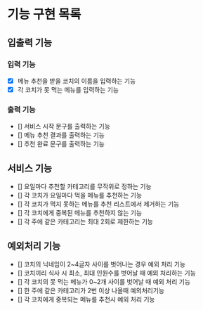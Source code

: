 # 기능 구현 목록

## 입출력 기능

### 입력 기능

- [x] 메뉴 추천을 받을 코치의 이름을 입력하는 기능
- [x] 각 코치가 못 먹는 메뉴를 입력하는 기능

### 출력 기능

- [] 서비스 시작 문구를 출력하는 기능
- [] 메뉴 추천 결과를 출력하는 기능
- [] 추천 완료 문구를 출력하는 기능

## 서비스 기능

- [] 요일마다 추천할 카테고리를 무작위로 정하는 기능
- [] 각 코치가 요일마다 먹을 메뉴를 추천하는 기능
- [] 각 코치가 먹지 못하는 메뉴를 추천 리스트에서 제거하는 기능
- [] 각 코치에게 중복된 메뉴를 추천하지 않는 기능
- [] 각 주에 같은 카테고리는 최대 2회로 제한하는 기능

## 예외처리 기능

- [] 코치의 닉네임이 2~4글자 사이를 벗어나는 경우 예외 처리 기능
- [] 코치끼리 식사 시 최소, 최대 인원수를 벗어날 때 예외 처리하는 기능
- [] 각 코치의 못 먹는 메뉴가 0~2개 사이를 벗어날 때 예외 처리 기능
- [] 한 주에 같은 카테고리가 2번 이상 나올때 예외처리기능
- [] 각 코치에게 중복되는 메뉴를 추천시 예외 처리 기능
